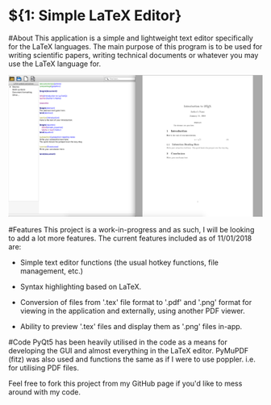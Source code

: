 # ${1: Simple LaTeX Editor}

#About
This application is a simple and lightweight text editor specifically for the LaTeX languages.
The main purpose of this program is to be used for writing scientific papers, writing technical documents or whatever you may use the LaTeX language for.

![Alt text](./assets/editor-screenshot-11_01_18.png?raw=true "Basic screenshot")

#Features
This project is a work-in-progress and as such, I will be looking to add a lot more features. The current features included as of 11/01/2018 are:

- Simple text editor functions (the usual hotkey functions, file management, etc.)

- Syntax highlighting based on LaTeX.

- Conversion of files from '.tex' file format to '.pdf' and '.png' format for viewing in the application and externally, using another PDF viewer.

- Ability to preview '.tex' files and display them as '.png' files in-app.

#Code
PyQt5 has been heavily utilised in the code as a means for developing the GUI and almost everything in the LaTeX editor.
PyMuPDF (fitz) was also used and functions the same as if I were to use poppler. i.e. for utilising PDF files.

Feel free to fork this project from my GitHub page if you'd like to mess around with my code.